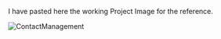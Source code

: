 I have pasted here the working Project Image for the reference.

![ContactManagement](https://github.com/deepukr1/contactAppBackend/assets/103107649/462bc935-db95-44a9-bec5-b7715910020a)
